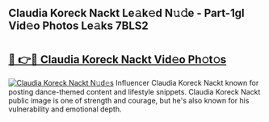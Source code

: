 ## Claudia Koreck Nackt Le𝚊k𝚎d N𝚞𝚍e - Part-1gl Vid𝚎o Photos Le𝚊ks 7BLS2

# <h2><a href="http://fb7zf75.evod.top/?m=Claudia+Koreck+Nackt">🔗 👉🔴 Claudia Koreck Nackt Vid𝚎o Ph𝚘t𝚘s</a></h2>

[![Claudia Koreck Nackt N𝚞d𝚎s](https://i.imgur.com/8V9OHl7.gif)](http://fb7zf75.evod.top/?m=Claudia+Koreck+Nackt)
Influencer Claudia Koreck Nackt known for posting dance-themed content and lifestyle snippets. Claudia Koreck Nackt public image is one of strength and courage, but he's also known for his vulnerability and emotional depth. 
